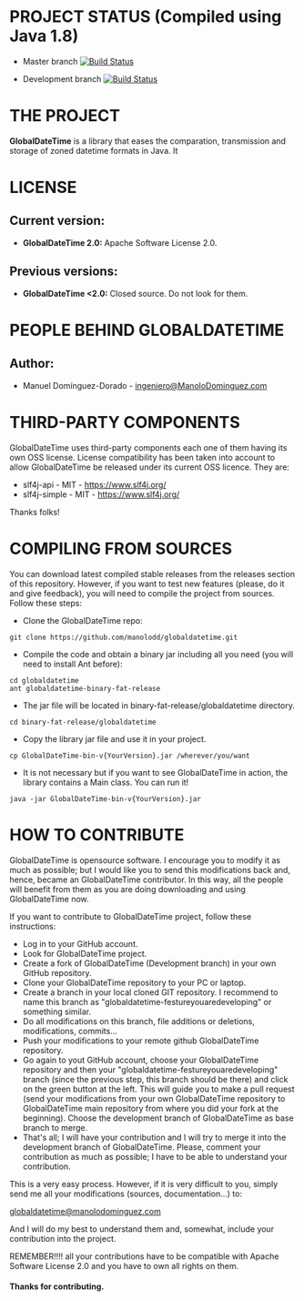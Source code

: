 # PROJECT STATUS (Compiled using Java 1.8)

- Master branch [![Build Status](https://travis-ci.org/manolodd/globaldatetime.svg?branch=master)](https://travis-ci.org/manolodd/globaldatetime)

- Development branch [![Build Status](https://travis-ci.org/manolodd/globaldatetime.svg?branch=development)](https://travis-ci.org/manolodd/globaldatetime?branch=development)

# THE PROJECT

<b>GlobalDateTime</b> is a library that eases the comparation, transmission and storage of zoned datetime formats in Java. It 

# LICENSE

## Current version:
 
- <b>GlobalDateTime 2.0:</b> Apache Software License 2.0.

## Previous versions:

- <b>GlobalDateTime <2.0:</b> Closed source. Do not look for them.

# PEOPLE BEHIND GLOBALDATETIME

## Author:
    
 - Manuel Domínguez-Dorado - <ingeniero@ManoloDominguez.com>
  

# THIRD-PARTY COMPONENTS

GlobalDateTime uses third-party components each one of them having its own OSS license. License compatibility has been taken into account to allow GlobalDateTime be released under its current OSS licence. They are:

- slf4j-api - MIT - https://www.slf4j.org/
- slf4j-simple - MIT - https://www.slf4j.org/

Thanks folks!

# COMPILING FROM SOURCES

You can download latest compiled stable releases from the releases section of this repository. However, if you want to test new features (please, do it and give feedback), you will need to compile the project from sources. Follow these steps:

 - Clone the GlobalDateTime repo: 
```console
git clone https://github.com/manolodd/globaldatetime.git
```
 - Compile the code and obtain a binary jar including all you need (you will need to install Ant before):
```console
cd globaldatetime
ant globaldatetime-binary-fat-release
```
 - The jar file will be located in binary-fat-release/globaldatetime directory.
```console
cd binary-fat-release/globaldatetime
```
 - Copy the library jar file and use it in your project.
```console
cp GlobalDateTime-bin-v{YourVersion}.jar /wherever/you/want
```
 - It is not necessary but if you want to see GlobalDateTime in action, the library contains a Main class. You can run it!
```console
java -jar GlobalDateTime-bin-v{YourVersion}.jar
```


# HOW TO CONTRIBUTE

GlobalDateTime is opensource software. I encourage you to modify it as much as possible; but I would like you to send this modifications back and, hence, became an GlobalDateTime contributor. In this way, all the people will benefit from them as you are doing downloading and using GlobalDateTime now.

If you want to contribute to GlobalDateTime project, follow these instructions:

 - Log in to your GitHub account.
 - Look for GlobalDateTime project.
 - Create a fork of GlobalDateTime (Development branch) in your own GitHub repository.
 - Clone your GlobalDateTime repository to your PC or laptop.
 - Create a branch in your local cloned GIT repository. I recommend to name this branch as "globaldatetime-festureyouaredeveloping" or something similar.
 - Do all modifications on this branch, file additions or deletions, modifications, commits...
 - Push your modifications to your remote github GlobalDateTime repository.
 - Go again to yout GitHub account, choose your GlobalDateTime repository and then your "globaldatetime-festureyouaredeveloping" branch (since the previous step, this branch should be there) and click on the green button at the left. This will guide you to make a pull request (send your modifications from your own GlobalDateTime repository to GlobalDateTime main repository from where you did your fork at the beginning). Choose the development branch of GlobalDateTime as base branch to merge.
 - That's all; I will have your contribution and I will try to merge it into the development branch of GlobalDateTime. Please, comment your contribution as much as possible; I have to be able to understand your contribution.

This is a very easy process. However, if it is very difficult to you, simply send me all your modifications (sources, documentation...) to:

globaldatetime@manolodominguez.com

And I will do my best to understand them and, somewhat, include your contribution into the project.

REMEMBER!!!! all your contributions have to be compatible with Apache Software License 2.0 and you have to own all rights on them.

#### Thanks for contributing.
